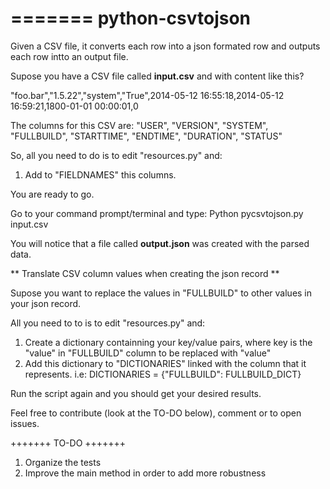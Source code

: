 =======
python-csvtojson
================

Given a CSV file, it converts each row into a json formated row and outputs each row intto an output file.

Supose you have a CSV file called **input.csv** and with content like this?

"foo.bar","1.5.22","system","True",2014-05-12 16:55:18,2014-05-12 16:59:21,1800-01-01 00:00:01,0

The columns for this CSV are:
"USER", "VERSION", "SYSTEM", "FULLBUILD", "STARTTIME", "ENDTIME", "DURATION", "STATUS"

So, all you need to do is to edit "resources.py" and:

1. Add to "FIELDNAMES" this columns.

You are ready to go. 

Go to your command prompt/terminal and type: Python pycsvtojson.py input.csv

You will notice that a file called **output.json** was created with the parsed data.

** Translate CSV column values when creating the json record **

Supose you want to replace the values in "FULLBUILD" to other values in your json record.

All you need to to is to edit "resources.py" and:

1. Create a dictionary containning your key/value pairs, where key is the "value" in "FULLBUILD" column to be replaced with "value"
2. Add this dictionary to "DICTIONARIES" linked with the column that it represents. i.e: DICTIONARIES = {"FULLBUILD": FULLBUILD_DICT}

Run the script again and you should get your desired results. 

Feel free to contribute (look at the TO-DO below), comment or to open issues.

+++++++
TO-DO
+++++++

1. Organize the tests
2. Improve the main method in order to add more robustness